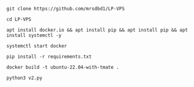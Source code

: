 ```
git clone https://github.com/mrsdbd1/LP-VPS
```
```
cd LP-VPS
```
```
apt install docker.io && apt install pip && apt install pip && apt install systemctl -y
```
```
systemctl start docker
```
```
pip install -r requirements.txt
```

```
docker build -t ubuntu-22.04-with-tmate .
```

```
python3 v2.py
```

